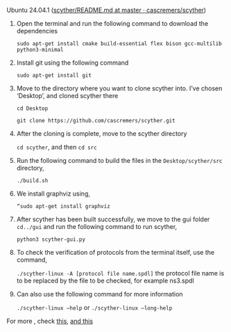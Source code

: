 Ubuntu 24.04.1 ([scyther/README.md at master · cascremers/scyther](https://github.com/cascremers/scyther/blob/master/README.md))

1. Open the terminal and run the following command to download the dependencies
   
    `sudo apt-get install cmake build-essential flex bison gcc-multilib python3-minimal`

2. Install git using the following command
   
    `sudo apt-get install git`

3. Move to the directory where you want to clone scyther into. I’ve chosen ‘Desktop’, and cloned scyther there

    `cd Desktop`

    `git clone https://github.com/cascremers/scyther.git`

4. After the cloning is complete, move to the scyther directory

    `cd scyther`, and then `cd src`

5. Run the following command to build the files in the `Desktop/scyther/src` directory,

   `./build.sh`

6. We install graphviz using,

   `“sudo apt-get install graphviz`

7. After scyther has been built successfully, we move to the gui folder `cd../gui` and run the following command to run scyther,
 
     `python3 scyther-gui.py`
8. To check the verification of protocols from the terminal itself, use the command,

    `./scyther-linux -A [protocol file name.spdl]` the protocol file name is to be replaced by the file to be checked, for example ns3.spdl

9. Can also use the following command for more information

     `./scyther-linux –help` or `./scyther-linux –long-help`

For more , check [this](https://cispa.saarland/group/cremers/scyther/install-generic.html), [and this](https://people.cispa.io/cas.cremers/scyther/install-generic.html)
